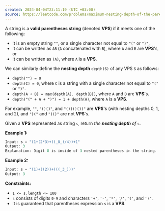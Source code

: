 ```yaml
---
created: 2024-04-04T23:11:19 (UTC +03:00)
source: https://leetcode.com/problems/maximum-nesting-depth-of-the-parentheses/description/?envType=daily-question&envId=2024-04-04
---
```

A string is a **valid parentheses string** (denoted **VPS**) if it meets one of the following:

-   It is an empty string `""`, or a single character not equal to `"("` or `")"`,
-   It can be written as `AB` (`A` concatenated with `B`), where `A` and `B` are **VPS**'s, or
-   It can be written as `(A)`, where `A` is a **VPS**.

We can similarly define the **nesting depth** `depth(S)` of any VPS `S` as follows:

-   `depth("") = 0`
-   `depth(C) = 0`, where `C` is a string with a single character not equal to `"("` or `")"`.
-   `depth(A + B) = max(depth(A), depth(B))`, where `A` and `B` are **VPS**'s.
-   `depth("(" + A + ")") = 1 + depth(A)`, where `A` is a **VPS**.

For example, `""`, `"()()"`, and `"()(()())"` are **VPS**'s (with nesting depths 0, 1, and 2), and `")("` and `"(()"` are not **VPS**'s.

Given a **VPS** represented as string `s`, return _the **nesting depth** of_ `s`.

**Example 1:**

``` Java
Input: s = "(1+(2*3)+((_8_)/4))+1"
Output: 3
Explanation: Digit 8 is inside of 3 nested parentheses in the string.
```

**Example 2:**

``` Java
Input: s = "(1)+((2))+(((_3_)))"
Output: 3
```

**Constraints:**

-   `1 <= s.length <= 100`
-   `s` consists of digits `0-9` and characters `'+'`, `'-'`, `'*'`, `'/'`, `'('`, and `')'`.
-   It is guaranteed that parentheses expression `s` is a **VPS**.
